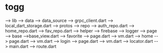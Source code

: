 # togg

--> lib
--> data
--> data_source
--> grpc_client.dart
--> local_dart_storage.dart
--> protos
--> repo
--> auth_repo.dart
--> home_repo.dart
--> fav_repo.dart
--> helper
--> firebase
--> logger
--> page
--> base
-->base_view.dart
--> favorite
--> page.dart
--> vm.dart
--> home
--> page.dart
--> vm.dart
--> login
--> page.dart
--> vm.dart
--> locator.dart
--> main.dart
--> route.dart
